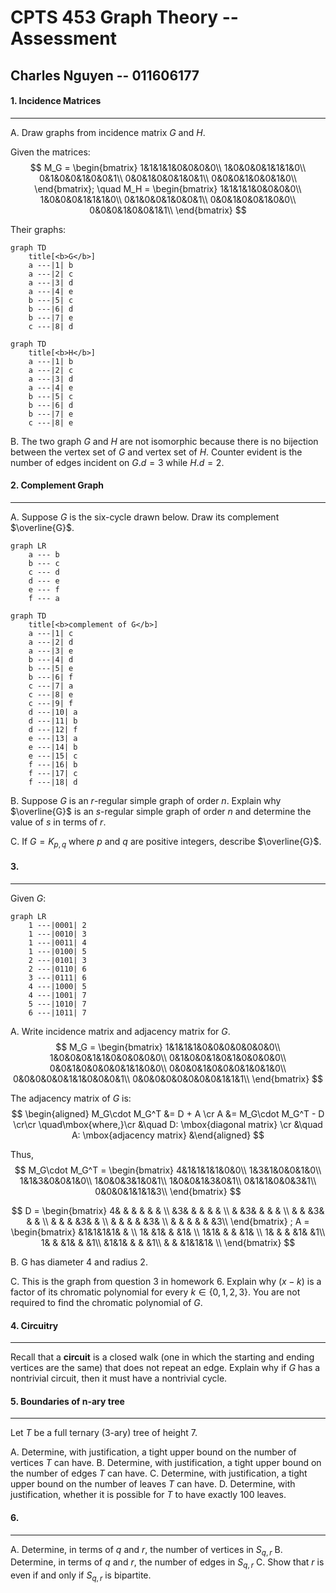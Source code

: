 # CPTS 453 Graph Theory -- Assessment

## Charles Nguyen -- 011606177


#### 1. Incidence Matrices
---
A. Draw graphs from incidence matrix $G$ and $H$.

Given the matrices:
$$
M_G = 
\begin{bmatrix}
1&1&1&1&0&0&0&0\\
1&0&0&0&1&1&1&0\\
0&1&0&0&1&0&0&1\\
0&0&1&0&0&1&0&1\\
0&0&0&1&0&0&1&0\\
\end{bmatrix};
\quad
M_H =
\begin{bmatrix}
1&1&1&1&0&0&0&0\\
1&0&0&0&1&1&1&0\\
0&1&0&0&1&0&0&1\\
0&0&1&0&0&1&0&0\\
0&0&0&1&0&0&1&1\\
\end{bmatrix}
$$

Their graphs:
```mermaid
graph TD
	title[<b>G</b>]
	a ---|1| b
	a ---|2| c
	a ---|3| d
	a ---|4| e
	b ---|5| c
	b ---|6| d
	b ---|7| e
	c ---|8| d
```

```mermaid
graph TD
	title[<b>H</b>]
	a ---|1| b
	a ---|2| c
	a ---|3| d
	a ---|4| e
	b ---|5| c
	b ---|6| d
	b ---|7| e
	c ---|8| e
```

B. The two graph $G$ and $H$ are not isomorphic because there is no bijection between the vertex set of $G$ and vertex set of $H$. Counter evident is the number of edges incident on $G.d = 3$ while $H.d = 2$.


<div style="page-break-after: always"></div>

#### 2. Complement Graph
---
A. Suppose $G$ is the six-cycle drawn below. Draw its complement $\overline{G}$.
```mermaid
graph LR
	a --- b
	b --- c
	c --- d
	d --- e
	e --- f
	f --- a
```

```mermaid
graph TD
	title[<b>complement of G</b>]
	a ---|1| c
	a ---|2| d
	a ---|3| e
	b ---|4| d
	b ---|5| e
	b ---|6| f
	c ---|7| a
	c ---|8| e
	c ---|9| f
	d ---|10| a
	d ---|11| b
	d ---|12| f
	e ---|13| a
	e ---|14| b
	e ---|15| c
	f ---|16| b
	f ---|17| c
	f ---|18| d
```

B. Suppose $G$ is an $r$-regular simple graph of order $n$. Explain why $\overline{G}$ is an $s$-regular simple
graph of order $n$ and determine the value of $s$ in terms of $r$.


C. If $G = K_{p,q}$ where $p$ and $q$ are positive integers, describe $\overline{G}$.


<div style="page-break-after: always"></div>

#### 3. 
---
Given $G$:
```mermaid
graph LR
	1 ---|0001| 2
	1 ---|0010| 3
	1 ---|0011| 4
	1 ---|0100| 5
	2 ---|0101| 3
	2 ---|0110| 6
	3 ---|0111| 6
	4 ---|1000| 5
	4 ---|1001| 7
	5 ---|1010| 7
	6 ---|1011| 7
```

A. Write incidence matrix and adjacency matrix for $G$.
$$
M_G = 
\begin{bmatrix}
1&1&1&1&0&0&0&0&0&0&0\\
1&0&0&0&1&1&0&0&0&0&0\\
0&1&0&0&1&0&1&0&0&0&0\\
0&0&1&0&0&0&0&1&1&0&0\\
0&0&0&1&0&0&0&1&0&1&0\\
0&0&0&0&0&1&1&0&0&0&1\\
0&0&0&0&0&0&0&0&1&1&1\\
\end{bmatrix}
$$

The adjacency matrix of $G$ is:
$$
\begin{aligned}
M_G\cdot M_G^T &= D + A \cr
A &= M_G\cdot M_G^T - D \cr\cr
\quad\mbox{where,}\cr
&\quad D: \mbox{diagonal matrix} \cr
&\quad A: \mbox{adjacency matrix}
&\end{aligned}
$$

Thus,
$$
M_G\cdot M_G^T =
\begin{bmatrix}
4&1&1&1&1&0&0\\
1&3&1&0&0&1&0\\
1&1&3&0&0&1&0\\
1&0&0&3&1&0&1\\
1&0&0&1&3&0&1\\
0&1&1&0&0&3&1\\
0&0&0&1&1&1&3\\
\end{bmatrix}
$$

$$
D =
\begin{bmatrix}
4& & & & & & \\
 &3& & & & & \\
 & &3& & & & \\
 & & &3& & & \\
 & & & &3& & \\
 & & & & &3& \\
 & & & & & &3\\
\end{bmatrix}
;
A =
\begin{bmatrix}
 &1&1&1&1& & \\
1& &1& & &1& \\
1&1& & & &1& \\
1& & & &1& &1\\
1& & &1& & &1\\
 &1&1& & & &1\\
 & & &1&1&1& \\
\end{bmatrix}
$$


B. G has diameter 4 and radius 2.


C. This is the graph from question 3 in homework 6. Explain why ($x − k)$ is a factor of its chromatic polynomial for every $k \in \{0,1,2,3\}$. You are not required to find the chromatic polynomial of $G$. 


<div style="page-break-after: always"></div>

#### 4. Circuitry
---
Recall that a **circuit** is a closed walk (one in which the starting and ending vertices are the same) that does not repeat an edge. Explain why if $G$ has a nontrivial circuit, then it must have a nontrivial cycle.


<div style="page-break-after: always"></div>

#### 5. Boundaries of n-ary tree
---
Let $T$ be a full ternary (3-ary) tree of height 7.

A. Determine, with justification, a tight upper bound on the number of vertices $T$ can have.
B. Determine, with justification, a tight upper bound on the number of edges $T$ can have.
C. Determine, with justification, a tight upper bound on the number of leaves $T$ can have.
D. Determine, with justification, whether it is possible for $T$ to have exactly 100 leaves.


<div style="page-break-after: always"></div>

#### 6.
---
A. Determine, in terms of $q$ and $r$, the number of vertices in $S_{q,r}$
B. Determine, in terms of $q$ and $r$, the number of edges in $S_{q,r}$
C. Show that $r$ is even if and only if $S_{q,r}$ is bipartite.